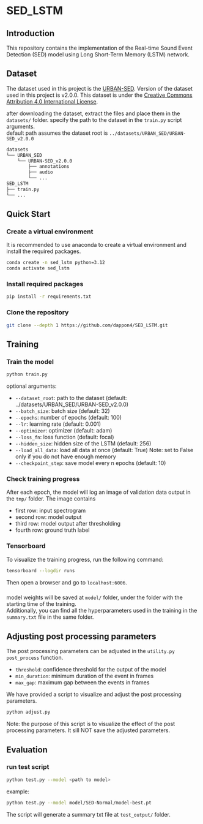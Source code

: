 # SED_LSTM
## Introduction
This repository contains the implementation of the Real-time Sound Event Detection (SED) model using Long Short-Term Memory (LSTM) network.

## Dataset
The dataset used in this project is the [URBAN-SED](https://urbansed.weebly.com/). Version of the dataset used in this project is v2.0.0. This dataset is under the [Creative Commons Attribution 4.0 International License](https://creativecommons.org/licenses/by/4.0/).

after downloading the dataset, extract the files and place them in the `datasets/` folder. specify the path to the dataset in the `train.py` script arguments.  
default path assumes the dataset root is `../datasets/URBAN_SED/URBAN-SED_v2.0.0`
```bash
datasets
└── URBAN_SED
    └── URBAN-SED_v2.0.0
        ├── annotations
        ├── audio
        └── ...
SED_LSTM
├── train.py
└── ...
```

## Quick Start
### Create a virtual environment
It is recommended to use anaconda to create a virtual environment and install the required packages.
```bash
conda create -n sed_lstm python=3.12
conda activate sed_lstm
```
### Install required packages
```bash
pip install -r requirements.txt
```

### Clone the repository
```bash
git clone --depth 1 https://github.com/dappon4/SED_LSTM.git
```

## Training
### Train the model
```bash
python train.py
```
optional arguments:
- `--dataset_root`: path to the dataset (default: ../datasets/URBAN_SED/URBAN-SED_v2.0.0)
- `--batch_size`: batch size (default: 32)
- `--epochs`: number of epochs (default: 100)
- `--lr`: learning rate (default: 0.001)
- `--optimizer`: optimizer (default: adam)
- `--loss_fn`: loss function (default: focal)
- `--hidden_size`: hidden size of the LSTM (default: 256)
- `--load_all_data`: load all data at once (default: True) Note: set to False only if you do not have enough memory
- `--checkpoint_step`: save model every n epochs (default: 10)

### Check training progress
After each epoch, the model will log an image of validation data output in the `tmp/` folder. The image contains
- first row: input spectrogram
- second row: model output
- third row: model output after thresholding
- fourth row: ground truth label

### Tensorboard
To visualize the training progress, run the following command:
```bash
tensorboard --logdir runs
```
Then open a browser and go to `localhost:6006`.

### 
model weights will be saved at `model/` folder, under the folder with the starting time of the training.  
Additionally, you can find all the hyperparameters used in the training in the `summary.txt` file in the same folder.

## Adjusting post processing parameters
The post processing parameters can be adjusted in the `utility.py` `post_process` function.
- `threshold`: confidence threshold for the output of the model
- `min_duration`: minimum duration of the event in frames
- `max_gap`: maximum gap between the events in frames

We have provided a script to visualize and adjust the post processing parameters.

```bash
python adjust.py
```
Note: the purpose of this script is to visualize the effect of the post processing parameters. It sill NOT save the adjusted parameters.

## Evaluation
### run test script
```bash
python test.py --model <path to model>
```
example:
```bash
python test.py --model model/SED-Normal/model-best.pt
```
The script will generate a summary txt file at `test_output/` folder.